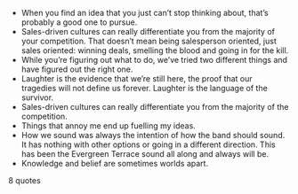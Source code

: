  - When you find an idea that you just can’t stop thinking about, that’s probably a good one to pursue.
 - Sales-driven cultures can really differentiate you from the majority of your competition. That doesn’t mean being salesperson oriented, just sales oriented: winning deals, smelling the blood and going in for the kill.
 - While you’re figuring out what to do, we’ve tried two different things and have figured out the right one.
 - Laughter is the evidence that we’re still here, the proof that our tragedies will not define us forever. Laughter is the language of the survivor.
 - Sales-driven cultures can really differentiate you from the majority of the competition.
 - Things that annoy me end up fuelling my ideas.
 - How we sound was always the intention of how the band should sound. It has nothing with other options or going in a different direction. This has been the Evergreen Terrace sound all along and always will be.
 - Knowledge and belief are sometimes worlds apart.

8 quotes